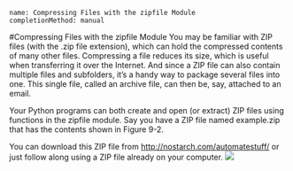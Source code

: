 ```ngMeta
name: Compressing Files with the zipfile Module
completionMethod: manual
```
#Compressing Files with the zipfile Module
You may be familiar with ZIP files (with the .zip file extension), which can hold the compressed contents of many other files. Compressing a file reduces its size, which is useful when transferring it over the Internet. And since a ZIP file can also contain multiple files and subfolders, it’s a handy way to package several files into one. This single file, called an archive file, can then be, say, attached to an email.

Your Python programs can both create and open (or extract) ZIP files using functions in the zipfile module. Say you have a ZIP file named example.zip that has the contents shown in Figure 9-2.

You can download this ZIP file from <span><a href="http://nostarch.com/automatestuff/">http://nostarch.com/automatestuff/</a></span> or just follow along using a ZIP file already on your computer.
![](assets/000059.jpg)